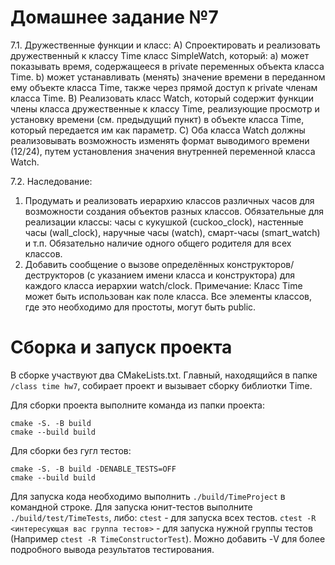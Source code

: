 # Домашнее задание №7

7.1. Дружественные функции и класс: 
A) Спроектировать и реализовать дружественный к классу Time класс SimpleWatch, который:
    a) может показывать время, содержащееся в private переменных объекта класса Time.
    b) может устанавливать (менять) значение времени в переданном ему объекте класса Time, также через прямой доступ к private членам класса Time.
B) Реализовать класс Watch, который содержит функции члены класса дружественные к классу Time, реализующие просмотр и установку времени (см. предыдущий пункт) в объекте класса Time, который передается им как параметр. 
C) Оба класса Watch должны реализовывать возможность изменять формат выводимого времени (12/24), путем установления значения внутренней переменной класса Watch.

7.2. Наследование:
1. Продумать и реализовать иерархию классов различных часов для возможности создания объектов разных классов. Обязательные для реализации классы: часы с кукушкой (cuckoo_clock), настенные часы (wall_clock), наручные часы (watch), смарт-часы (smart_watch) и т.п. Обязательно наличие одного общего родителя для всех классов.
2. Добавить сообщение о вызове определённых конструкторов/деструкторов (с указанием имени класса и конструктора) для каждого класса иерархии watch/clock.
Примечание: Класс Time может быть использован как поле класса. Все элементы классов, где это необходимо для простоты, могут быть public.

# Сборка и запуск проекта
В сборке участвуют два CMakeLists.txt. Главный, находящийся в папке `/class time hw7`, собирает проект и вызывает сборку библиотки Time.

Для сборки проекта выполните команда из папки проекта:
```
cmake -S. -B build
cmake --build build
```
Для сборки без гугл тестов:
```
cmake -S. -B build -DENABLE_TESTS=OFF
cmake --build build
```

Для запуска кода необходимо выполнить `./build/TimeProject` в командной строке.
Для запуска юнит-тестов выполните `./build/test/TimeTests`, либо:
`ctest` - для запуска всех тестов. 
`ctest -R <интересующая вас группа тестов>` - для запуска нужной группы тестов (Например `ctest -R TimeConstructorTest`). Можно добавить -V для более подробного вывода результатов тестирования.
